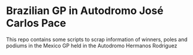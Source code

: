 # Brazilian GP in Autodromo José Carlos Pace

This repo contains some scripts to scrap information of winners, poles and podiums in the Mexico GP held in the Autodromo Hermanos Rodriguez

